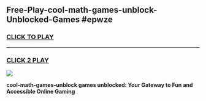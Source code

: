 
## Free-Play-cool-math-games-unblock-Unblocked-Games #epwze
<h3>
<a href="https://news.freeplayer.one?title=cool-math-games-unblock&ref=8M">CLICK TO PLAY</a></h3>
<hr>

<h3>
<a href="https://news.freeplayer.one?title=cool-math-games-unblock&ref=8M">CLICK 2 PLAY</a>
  
</h3>

<a href="https://news.freeplayer.one?title=cool-math-games-unblock&ref=8M"><img src="https://clearcache.store/games.png"></a>


**cool-math-games-unblock games unblocked: Your Gateway to Fun and Accessible Online Gaming**
